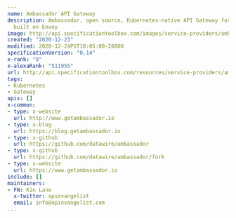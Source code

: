 ```yaml
---
name: Ambassador API Gateway
description: Ambassador, open source, Kubernetes-native API Gateway for microservices
  built on Envoy
image: http://api.specificationtoolbox.com/images/service-providers/ambassador-api-gateway.jpg
created: "2020-12-23"
modified: 2020-12-24PST10:05:00-28800
specificationVersion: "0.14"
x-rank: "8"
x-alexaRank: "511955"
url: http://api.specificationtoolbox.com/resources/service-providers/ambassador-api-gateway/
tags:
- Kubernetes
- Gateway
apis: []
x-common:
- type: x-website
  url: http://www.getambassador.io
- type: x-blog
  url: https://blog.getambassador.io
- type: x-github
  url: https://github.com/datawire/ambassador
- type: x-github
  url: https://github.com/datawire/ambassador/fork
- type: x-website
  url: https://www.getambassador.io
include: []
maintainers:
- FN: Kin Lane
  x-twitter: apievangelist
  email: info@apievangelist.com
...
```

